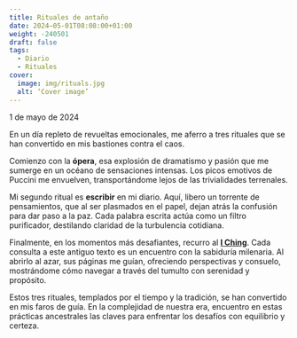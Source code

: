 ```yaml
---
title: Rituales de antaño
date: 2024–05-01T08:08:00+01:00
weight: -240501
draft: false
tags:
  - Diario
  - Rituales
cover:
  image: img/rituals.jpg
  alt: ‘Cover image’
---
```


1 de mayo de 2024

En un día repleto de revueltas emocionales, me aferro a tres rituales que se han convertido en mis bastiones contra el caos. 

Comienzo con la **ópera**, esa explosión de dramatismo y pasión que me sumerge en un océano de sensaciones intensas. Los picos emotivos de Puccini me envuelven, transportándome lejos de las trivialidades terrenales.

Mi segundo ritual es **escribir** en mi diario. Aquí, libero un torrente de pensamientos, que al ser plasmados en el papel, dejan atrás la confusión para dar paso a la paz. Cada palabra escrita actúa como un filtro purificador, destilando claridad de la turbulencia cotidiana.

Finalmente, en los momentos más desafiantes, recurro al [**I Ching**](https://odasnac.com/es/posts/i-ching/). Cada consulta a este antiguo texto es un encuentro con la sabiduría milenaria. Al abrirlo al azar, sus páginas me guían, ofreciendo perspectivas y consuelo, mostrándome cómo navegar a través del tumulto con serenidad y propósito.

Estos tres rituales, templados por el tiempo y la tradición, se han convertido en mis faros de guía. En la complejidad de nuestra era, encuentro en estas prácticas ancestrales las claves para enfrentar los desafíos con equilibrio y certeza.
